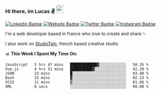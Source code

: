### Hi there, im Lucas ✌️ <img src="https://media.giphy.com/media/hvRJCLFzcasrR4ia7z/giphy.gif" width="25px">
[![Linkedin Badge](https://img.shields.io/badge/-LinkedIn-0e76a8?style=flat-square&logo=Linkedin&logoColor=white)](https://www.linkedin.com/in/lucasbellier/)
[![Website Badge](https://img.shields.io/badge/Website-3b5998?style=flat-square&logo=google-chrome&logoColor=white)](https://lucasblr.fr)
[![Twitter Badge](https://img.shields.io/badge/-Twitter-00acee?style=flat-square&logo=Twitter&logoColor=white)](https://twitter.com/ImJustLucas_)
[![Instagram Badge](https://img.shields.io/badge/-Instagram-e4405f?style=flat-square&logo=Instagram&logoColor=white)](https://instagram.com/luuucas.blr/)

I'm a web developer based in france who love to create and share ✨

I also work on [StudioTalo](https://talodev.fr), french based creative studio

📊 **This Week I Spent My Time On:**
<!--START_SECTION:waka-->

```text
JavaScript   5 hrs 47 mins   ████████████▓░░░░░░░░░░░░   50.35 %
Vue.js       4 hrs 51 mins   ██████████▓░░░░░░░░░░░░░░   42.20 %
JSON         23 mins         █░░░░░░░░░░░░░░░░░░░░░░░░   03.40 %
Bash         15 mins         ▓░░░░░░░░░░░░░░░░░░░░░░░░   02.23 %
SCSS         11 mins         ▒░░░░░░░░░░░░░░░░░░░░░░░░   01.66 %
XML          0 secs          ░░░░░░░░░░░░░░░░░░░░░░░░░   00.08 %
```

<!--END_SECTION:waka-->
